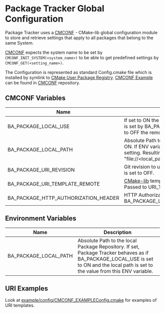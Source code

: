 
# Package Tracker Global Configuration

Package Tracker uses a [CMCONF] - CMake-lib global configuration module to store and retrieve settings that apply to all packages that
belong to the same System.

[CMCONF] expects the system name to be set by `CMCONF_INIT_SYSTEM(<system_name>)` to be able to get
predefined settings by `CMCONF_GET(<setting_name>)`.

The Configuration is represented as standard Config.cmake file which is installed by symlink
to [CMake User Package Registry]. [CMCONF Example] can be found in [CMCONF] repository.

[CMake User Package Registry]: https://cmake.org/cmake/help/latest/manual/cmake-packages.7.html
[CMCONF]: https://github.com/cmakelib/cmakelib-component-cmconf
[Example]: https://github.com/cmakelib/cmakelib-component-cmconf/tree/main/example


## CMCONF Variables

| Name | Description |
| ---- | ----------- |
| BA_PACKAGE_LOCAL_USE | If set to ON the local Package repository is used. The path to the local Package Repository is set by BA_PACKAGE_LOCAL_PATH or by ENV variable BA_PACKAGE_LOCAL_PATH. If set to OFF the remote URI scheme is used. |
| BA_PACKAGE_LOCAL_PATH | Absolute Path to the local Package Repository. Used if BA_PACKAGE_LOCAL_USE is set to ON. If ENV variable BA_PACKAGE_LOCAL_PATH is set it is used instead of this CMCONF setting. Resulting value is passed to URI_TEMPLATE setting variable as "file://<local_path>/package/<GIT_PATH>/<PACKAGE_GROUP_NAME>/<ARCHIVE_NAME>" |
| BA_PACKAGE_URI_REVISION | Git revision to use when accessing Package Repository. Used if BA_PACKAGE_LOCAL_USE is set to OFF. |
| BA_PACKAGE_URI_TEMPLATE_REMOTE | [CMake-lib] template to construct URI to download package from remote Package Registry. Passed to URI_TEMPLATE setting variable. Used if BA_PACKAGE_LOCAL_USE is set to OFF. |
| BA_PACKAGE_HTTP_AUTHORIZATION_HEADER | HTTP Authorization header to use when accessing Package Repository. Used if BA_PACKAGE_LOCAL_USE is set to OFF. |

## Environment Variables

| Name | Description |
| ---- | ----------- |
| BA_PACKAGE_LOCAL_PATH | Absolute Path to the local Package Repository. If set, Package Tracker behaves as if BA_PACKAGE_LOCAL_USE is set to ON and the local path is set to the value from this ENV variable. |

## URI Examples

Look at [example/config/CMCONF_EXAMPLEConfig.cmake] for examples of URI templates.



[example/config/CMCONF_EXAMPLEConfig.cmake]: ../example/config/CMCONF_EXAMPLEConfig.cmake
[CMCONF Example]: https://github.com/cmakelib/cmakelib-component-cmconf
[CMCONF]:    https://github.com/cmakelib/cmakelib-component-cmconf
[CMake-lib]: https://github.com/cmakelib/cmakelib